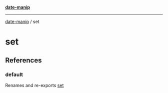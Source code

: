 [**date-manip**](index.md)

***

[date-manip](modules.md) / set

# set

## References

### default

Renames and re-exports [set](internal/getOrSet.md#set)
